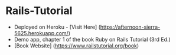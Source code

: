 # Rails-Tutorial
- Deployed on Heroku - [Visit Here] (https://afternoon-sierra-5625.herokuapp.com/)
- Demo app, chapter 1 of the book Ruby on Rails Tutorial (3rd Ed.) 
- [Book Website] (https://www.railstutorial.org/book)
